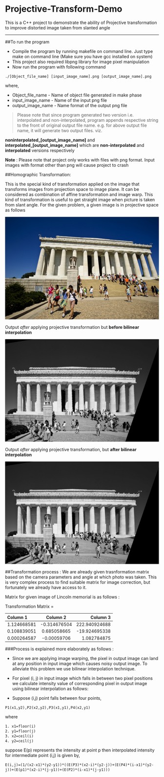# Projective-Transform-Demo

This is a C++ project to demonstrate the ability of Projective transformation to improve distorted image taken from slanted angle

---

##To run the program
* Compile the program by running makefile on command line. Just type make on command line (Make sure you have gcc installed on system)
* This project also required libpng library for image pixel manipulation
* Now run the program with following command

```
./[Object_file_name] [input_image_name].png [output_image_name].png 
```

where,

* Object_file_name - Name of object file generated in make phase
* input_image_name - Name of the input png file
* output_image_name - Name format of the output png file

> Please note that since program generated two version i.e. interpolated and non-interpolated, program appends respective string to the front of original output file name. e.g. for above output file name, it will generate two output files. viz. 

**noninterpolated_[output_image_name]** and **interpolated_[output_image_name]** which are **non-interpolated** and **interpolated** versions respectively

**Note** : Please note that project only works with files with png format. Input images with format other than png will cause project to crash


##Homographic Transformation:

This is the special kind of transformation applied on the image that transforms images from projection space to image plane. It can be considered as combination of affine transformation and image warp.
This kind of transformation is useful to get straight image when picture is taken from slant angle.
For the given problem, a given image is in projective space as follows

<img src = 'Projective Transformation/lincoln.png'>

Output _after_ applying projective transformation but **before bilinear interpolation**

<img src = 'Projective Transformation/result_with_no_interpolation.png'>

Output _after_ applying projective transformation, but **after bilinear interpolation**

<img src = 'Projective Transformation/result_with_interpolation.png'>

##Transformation process : 
We are already given trasnformation matrix based on the camera parameters and angle at which photo was taken. This is very complex process to find suitable matrix for image correction, but fortunately we already have access to it.

Matrix for given image of Lincoln memorial is as follows : 


Transformation Matrix = 

| Column 1  | Column 2  | Column 3 |
| :------------ |:---------------:| -----:|
| 1.124668581   | -0.314676504    | 222.940924688  |
| 0.108839051   |  0.685058665    | -19.924695338  |
| 0.000264587   | -0.00059706     | 1.082784875    |

###Process is explained more elaborately as follows : 

* Since we are applying image warping, the pixel in output image can land at any position in input image which causes noisy output image. To alleviate this problem we use bilinear interpolation technique.

* For pixel (i, j) in input image which falls in between two pixel positions we calculate intensity value of corresponding pixel in output image using bilinear interpolation as follows:

* Suppose (i,j) point falls between four points, 
```
P1(x1,y2),P2(x2,y2),P3(x1,y1),P4(x2,y1) 
```

where 

```
1. x1=floor(i)
2. y1=floor(j)
3. x2=ceil(i)
4. y2=ceil(j)
```
suppose E(p) represents the intensity at point p then interpolated intensity for intermediate point (i,j) is given by,
```
E(i,j)=(1/(x2-x1)*(y2-y1))*((E(P3)*(x2-i)*(y2-j))+(E(P4)*(i-x1)*(y2-j))+(E(p1)*(x2-i)*(j-y1))+(E(P2)*(i-x1)*(j-y1)))
```









